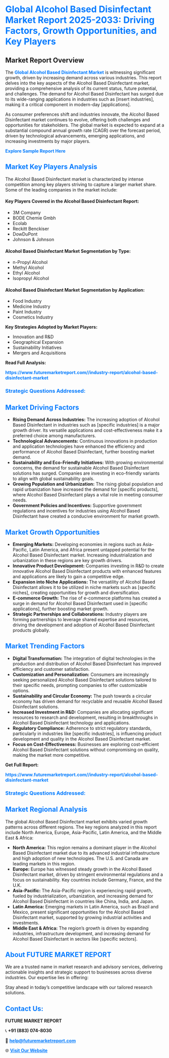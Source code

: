 <h1 style="color: #007BFF;">Global Alcohol Based Disinfectant Market Report 2025-2033: Driving Factors, Growth Opportunities, and Key Players</h1>

<section id="overview">
<h2>Market Report Overview</h2>
<p>The <a href="https://www.futuremarketreport.com//industry-report/alcohol-based-disinfectant-market" style="color: #007BFF; text-decoration: none;"><strong>Global Alcohol Based Disinfectant Market</strong></a> is witnessing significant growth, driven by increasing demand across various industries. This report delves into the key aspects of the Alcohol Based Disinfectant market, providing a comprehensive analysis of its current status, future potential, and challenges. The demand for Alcohol Based Disinfectant has surged due to its wide-ranging applications in industries such as [insert industries], making it a critical component in modern-day [applications].</p>
<p>As consumer preferences shift and industries innovate, the Alcohol Based Disinfectant market continues to evolve, offering both challenges and opportunities for stakeholders. The global market is expected to expand at a substantial compound annual growth rate (CAGR) over the forecast period, driven by technological advancements, emerging applications, and increasing investments by major players.</p>
</section>

<section id="overview">
<p><a href="https://www.futuremarketreport.com//request-sample/reportId=63124" style="color: #007BFF; text-decoration: none;"><strong>Explore Sample Report Here</strong></a></p>
</section>

<section id="key-players">
<h2 style="color: #007BFF;">Market Key Players Analysis</h2>
<p>The Alcohol Based Disinfectant market is characterized by intense competition among key players striving to capture a larger market share. Some of the leading companies in the market include:</p>
<h4>Key Players Covered in the Alcohol Based Disinfectant Report:</h4>
<ul><li>3M Company</li><li>BODE Chemie Gmbh</li><li>Ecolab</li><li>Reckitt Benckiser</li><li>DowDuPont</li><li>Johnson &amp; Johnson</li></ul>
<h4>Alcohol Based Disinfectant Market Segmentation by Type:</h4>
<ul><li>n-Propyl Alcohol</li><li>Methyl Alcohol</li><li>Ethyl Alcohol</li><li>Isopropyl Alcohol</li></ul>

<h4>Alcohol Based Disinfectant Market Segmentation by Application:</h4>
<ul><li>Food Industry</li><li>Medicine Industry</li><li>Paint Industry</li><li>Cosmetics Industry</li></ul>
<p><strong>Key Strategies Adopted by Market Players:</strong></p>
<ul>
<li>Innovation and R&D</li>
<li>Geographical Expansion</li>
<li>Sustainability Initiatives</li>
<li>Mergers and Acquisitions</li>
</ul>
</section>

<section>
<p><strong>Read Full Analysis: </strong></p><a href="https://www.futuremarketreport.com//industry-report/alcohol-based-disinfectant-market" style="color: #007BFF; text-decoration: none;"><strong>https://www.futuremarketreport.com//industry-report/alcohol-based-disinfectant-market</strong></a>
<h3 style="color: #007BFF;">Strategic Questions Addressed:</h3>
</section>

<section id="driving-factors">
<h2 style="color: #007BFF;">Market Driving Factors</h2>
<ul>
<li><strong>Rising Demand Across Industries:</strong> The increasing adoption of Alcohol Based Disinfectant in industries such as [specific industries] is a major growth driver. Its versatile applications and cost-effectiveness make it a preferred choice among manufacturers.</li>
<li><strong>Technological Advancements:</strong> Continuous innovations in production and application technologies have enhanced the efficiency and performance of Alcohol Based Disinfectant, further boosting market demand.</li>
<li><strong>Sustainability and Eco-Friendly Initiatives:</strong> With growing environmental concerns, the demand for sustainable Alcohol Based Disinfectant solutions has surged. Companies are investing in eco-friendly variants to align with global sustainability goals.</li>
<li><strong>Growing Population and Urbanization:</strong> The rising global population and rapid urbanization have increased the demand for [specific products], where Alcohol Based Disinfectant plays a vital role in meeting consumer needs.</li>
<li><strong>Government Policies and Incentives:</strong> Supportive government regulations and incentives for industries using Alcohol Based Disinfectant have created a conducive environment for market growth.</li>
</ul>
</section>

<section id="growth-opportunities">
<h2 style="color: #007BFF;">Market Growth Opportunities</h2>
<ul>
<li><strong>Emerging Markets:</strong> Developing economies in regions such as Asia-Pacific, Latin America, and Africa present untapped potential for the Alcohol Based Disinfectant market. Increasing industrialization and urbanization in these regions are key growth drivers.</li>
<li><strong>Innovative Product Development:</strong> Companies investing in R&D to create innovative Alcohol Based Disinfectant products with enhanced features and applications are likely to gain a competitive edge.</li>
<li><strong>Expansion into Niche Applications:</strong> The versatility of Alcohol Based Disinfectant allows it to be utilized in niche markets such as [specific niches], creating opportunities for growth and diversification.</li>
<li><strong>E-commerce Growth:</strong> The rise of e-commerce platforms has created a surge in demand for Alcohol Based Disinfectant used in [specific applications], further boosting market growth.</li>
<li><strong>Strategic Partnerships and Collaborations:</strong> Industry players are forming partnerships to leverage shared expertise and resources, driving the development and adoption of Alcohol Based Disinfectant products globally.</li>
</ul>
</section>

<section id="trending-factors">
<h2 style="color: #007BFF;">Market Trending Factors</h2>
<ul>
<li><strong>Digital Transformation:</strong> The integration of digital technologies in the production and distribution of Alcohol Based Disinfectant has improved efficiency and customer satisfaction.</li>
<li><strong>Customization and Personalization:</strong> Consumers are increasingly seeking personalized Alcohol Based Disinfectant solutions tailored to their specific needs, prompting companies to offer customizable options.</li>
<li><strong>Sustainability and Circular Economy:</strong> The push towards a circular economy has driven demand for recyclable and reusable Alcohol Based Disinfectant solutions.</li>
<li><strong>Increased Investment in R&D:</strong> Companies are allocating significant resources to research and development, resulting in breakthroughs in Alcohol Based Disinfectant technology and applications.</li>
<li><strong>Regulatory Compliance:</strong> Adherence to strict regulatory standards, particularly in industries like [specific industries], is influencing product development and quality in the Alcohol Based Disinfectant market.</li>
<li><strong>Focus on Cost-Effectiveness:</strong> Businesses are exploring cost-efficient Alcohol Based Disinfectant solutions without compromising on quality, making the market more competitive.</li>
</ul>
</section>

<section>
<p><strong>Get Full Report: </strong></p><a href="https://www.futuremarketreport.com//industry-report/alcohol-based-disinfectant-market" style="color: #007BFF; text-decoration: none;"><strong>https://www.futuremarketreport.com//industry-report/alcohol-based-disinfectant-market</strong></a>
<h3 style="color: #007BFF;">Strategic Questions Addressed:</h3>
</section>


<section id="regional-analysis">
<h2 style="color: #007BFF;">Market Regional Analysis</h2>
<p>The global Alcohol Based Disinfectant market exhibits varied growth patterns across different regions. The key regions analyzed in this report include North America, Europe, Asia-Pacific, Latin America, and the Middle East & Africa:</p>
<ul>
<li><strong>North America:</strong> This region remains a dominant player in the Alcohol Based Disinfectant market due to its advanced industrial infrastructure and high adoption of new technologies. The U.S. and Canada are leading markets in this region.</li>
<li><strong>Europe:</strong> Europe has witnessed steady growth in the Alcohol Based Disinfectant market, driven by stringent environmental regulations and a focus on sustainability. Key countries include Germany, France, and the U.K.</li>
<li><strong>Asia-Pacific:</strong> The Asia-Pacific region is experiencing rapid growth, fueled by industrialization, urbanization, and increasing demand for Alcohol Based Disinfectant in countries like China, India, and Japan.</li>
<li><strong>Latin America:</strong> Emerging markets in Latin America, such as Brazil and Mexico, present significant opportunities for the Alcohol Based Disinfectant market, supported by growing industrial activities and investments.</li>
<li><strong>Middle East & Africa:</strong> The region’s growth is driven by expanding industries, infrastructure development, and increasing demand for Alcohol Based Disinfectant in sectors like [specific sectors].</li>
</ul>
</section>

<footer>
<h2 style="color: #007BFF;">About FUTURE MARKET REPORT</h2>
<p>We are a trusted name in market research and advisory services, delivering actionable insights and strategic support to businesses across diverse industries. Our expertise lies in offering:</p>

<p>Stay ahead in today’s competitive landscape with our tailored research solutions.</p>

<h2 style="color: #007BFF;">Contact Us:</h2>
<p><strong>FUTURE MARKET REPORT</strong></p>
<p>📞 <strong>+91 (883) 074-8030</strong></p>
<p>📧 <strong><a href="mailto:help@futuremarketreport.com" style="color: #007BFF;">help@futuremarketreport.com</a></strong></p>
<p>🌐 <strong><a href="https://www.futuremarketreport.com/" style="color: #007BFF;">Visit Our Website</a></strong></p>
</footer>